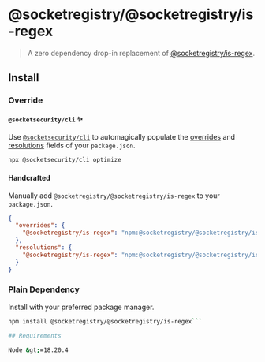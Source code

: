 # @socketregistry/@socketregistry/is-regex

> A zero dependency drop-in replacement of
> [@socketregistry/is-regex](https://www.npmjs.com/package/@socketregistry/is-regex).

## Install

### Override

#### `@socketsecurity/cli` :sparkles:

Use [`@socketsecurity/cli`](https://www.npmjs.com/package/@socketsecurity/cli)
to automagically populate the
[overrides](https://docs.npmjs.com/cli/v9/configuring-npm/package-json#overrides)
and [resolutions](https://yarnpkg.com/configuration/manifest#resolutions) fields
of your `package.json`.

```sh
npx @socketsecurity/cli optimize
```

#### Handcrafted

Manually add `@socketregistry/@socketregistry/is-regex` to your `package.json`.

```json
{
  "overrides": {
    "@socketregistry/is-regex": "npm:@socketregistry/@socketregistry/is-regex@^1"
  },
  "resolutions": {
    "@socketregistry/is-regex": "npm:@socketregistry/@socketregistry/is-regex@^1"
  }
}
```

### Plain Dependency

Install with your preferred package manager.

````sh
npm install @socketregistry/@socketregistry/is-regex```

## Requirements

Node &gt;=18.20.4
````
